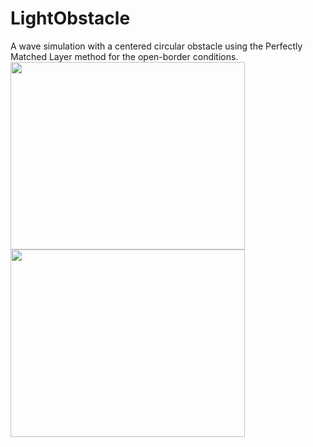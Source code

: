 # LightObstacle
A wave simulation with a centered circular obstacle using the Perfectly Matched Layer method for the open-border conditions.
<img src=" https://github.com/LesageAdrien/LightObstacle/blob/main/LightObstaclePmlOverview.gif" width="375" height="300"> <img src="https://github.com/LesageAdrien/LightObstacle/blob/main/LightObstaclePmlOverview.gif " width="375" height="300">
